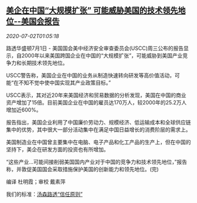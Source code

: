 <!--1593652994000-->
[美企在中国“大规模扩张” 可能威胁美国的技术领先地位--美国会报告](https://cn.reuters.com/article/uscc-china-tech-report-0702-idCNKBS24304R)
------

<div><i>2020-07-02T01:05:18</i></div><div class="StandardArticleBody_body"><p>路透华盛顿7月1日 - 美国国会美中经济安全审查委员会(USCC)周三公布的报告显示，自2000年以来美国跨国企业在中国的“大规模扩张”，可能威胁到美国产业竞争力和长期技术领先地位。 </p><p>USCC警告称，美国企业在中国的业务从制造快速转向研发等高价值活动，可能“在不知不觉中使中国实现其产业政策目标。” </p><p>USCC表示，其对近20年来美国经济和贸易数据的分析发现，美国在中国的商业资产增加了15倍。目前美国企业在中国的雇员达170万人，较2000年的25.2万人增加近600%。 </p><p>报告指出，美国企业利用了中国廉价劳动力、规模经济、低运输成本和全球供应链集中的优势，其中很大一部分活动集中在满足中国日益增长的消费阶层的需求上。 </p><p>美国制造业在中国曾主要集中在电脑、电子产品和化工产品的生产上，但在中国的坚持下，美企在研发方面的投资也有所增加。 </p><p>“这些产业...可能间接削弱美国国内产业对于中国的竞争力和技术领先地位，”报告称，并敦促美国国会采取措施保护美国的创新能力和领先地位。(完)     </p><div class="Attribution_container"><div class="Attribution_attribution"><p class="Attribution_content">编译 杜明霞；审校 戴素萍 </p></div></div><div class="StandardArticleBody_trustBadgeContainer"><span class="StandardArticleBody_trustBadgeTitle">我们的标准：</span><span class="trustBadgeUrl"><a href="https://www.thomsonreuters.cn/content/dam/openweb/documents/pdf/china/brochures/about-us-1.pdf">汤森路透“信任原则”</a></span></div></div>
